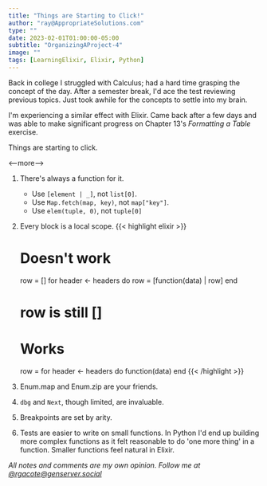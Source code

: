 ```yaml
---
title: "Things are Starting to Click!"
author: "ray@AppropriateSolutions.com"
type: ""
date: 2023-02-01T01:00:00-05:00
subtitle: "OrganizingAProject-4"
image: ""
tags: [LearningElixir, Elixir, Python]
---
```


Back in college I struggled with Calculus; had a hard time grasping the concept of the day.
After a semester break, I'd ace the test reviewing previous topics.
Just took awhile for the concepts to settle into my brain.

I'm experiencing a similar effect with Elixir.
Came back after a few days and was able to make significant progress on Chapter 13's _Formatting a Table_ exercise.

Things are starting to click.

<--more-->

1. There's always a function for it.
   * Use `[element | _]`, not `list[0]`.
   * Use `Map.fetch(map, key)`, not `map["key"]`.
   * Use `elem(tuple, 0)`, not `tuple[0]`

1. Every block is a local scope.
   {{< highlight elixir >}}
   # Doesn't work
   row = []
   for header <- headers do
     row = [function(data) | row]
   end
   # row is still []

   # Works
   row = for header <- headers do
     function(data)
   end
   {{< /highlight >}}

1. Enum.map and Enum.zip are your friends.

1. `dbg` and `Next`, though limited, are invaluable.

1. Breakpoints are set by arity.

1. Tests are easier to write on small functions.
   In Python I'd end up building more complex functions as it felt reasonable to do 'one more thing' in a function.
   Smaller functions feel natural in Elixir.

_All notes and comments are my own opinion. Follow me at [@rgacote@genserver.social](https://genserver.social/rgacote)_
